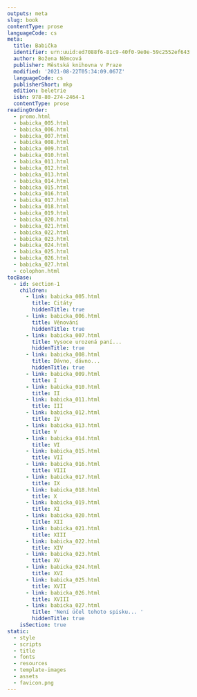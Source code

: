 ```yaml
---
outputs: meta
slug: book
contentType: prose
languageCode: cs
meta:
  title: Babička
  identifier: urn:uuid:ed7088f6-81c9-40f0-9e0e-59c2552ef643
  author: Božena Němcová
  publisher: Městská knihovna v Praze
  modified: '2021-08-22T05:34:09.067Z'
  languageCode: cs
  publisherShort: mkp
  edition: beletrie
  isbn: 978-80-274-2464-1
  contentType: prose
readingOrder:
  - promo.html
  - babicka_005.html
  - babicka_006.html
  - babicka_007.html
  - babicka_008.html
  - babicka_009.html
  - babicka_010.html
  - babicka_011.html
  - babicka_012.html
  - babicka_013.html
  - babicka_014.html
  - babicka_015.html
  - babicka_016.html
  - babicka_017.html
  - babicka_018.html
  - babicka_019.html
  - babicka_020.html
  - babicka_021.html
  - babicka_022.html
  - babicka_023.html
  - babicka_024.html
  - babicka_025.html
  - babicka_026.html
  - babicka_027.html
  - colophon.html
tocBase:
  - id: section-1
    children:
      - link: babicka_005.html
        title: Citáty
        hiddenTitle: true
      - link: babicka_006.html
        title: Věnování
        hiddenTitle: true
      - link: babicka_007.html
        title: Vysoce urozená paní...
        hiddenTitle: true
      - link: babicka_008.html
        title: Dávno, dávno...
        hiddenTitle: true
      - link: babicka_009.html
        title: I
      - link: babicka_010.html
        title: II
      - link: babicka_011.html
        title: III
      - link: babicka_012.html
        title: IV
      - link: babicka_013.html
        title: V
      - link: babicka_014.html
        title: VI
      - link: babicka_015.html
        title: VII
      - link: babicka_016.html
        title: VIII
      - link: babicka_017.html
        title: IX
      - link: babicka_018.html
        title: X
      - link: babicka_019.html
        title: XI
      - link: babicka_020.html
        title: XII
      - link: babicka_021.html
        title: XIII
      - link: babicka_022.html
        title: XIV
      - link: babicka_023.html
        title: XV
      - link: babicka_024.html
        title: XVI
      - link: babicka_025.html
        title: XVII
      - link: babicka_026.html
        title: XVIII
      - link: babicka_027.html
        title: 'Není účel tohoto spisku... '
        hiddenTitle: true
    isSection: true
static:
  - style
  - scripts
  - title
  - fonts
  - resources
  - template-images
  - assets
  - favicon.png
---
```

